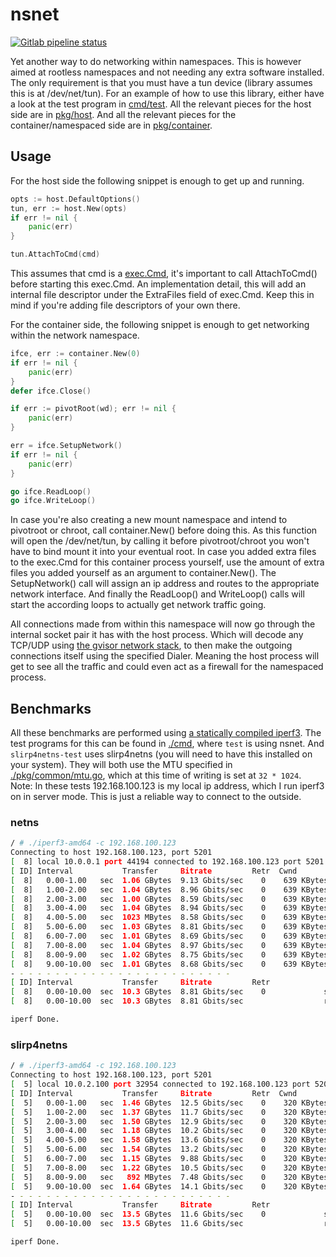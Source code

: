 # nsnet

[![Gitlab pipeline status](https://gitlab.com/schoentoon/nsnet/badges/master/pipeline.svg)](https://gitlab.com/schoentoon/nsnet)

Yet another way to do networking within namespaces.
This is however aimed at rootless namespaces and not needing any extra software installed.
The only requirement is that you must have a tun device (library assumes this is at /dev/net/tun).
For an example of how to use this library, either have a look at the test program in [cmd/test](./cmd/test).
All the relevant pieces for the host side are in [pkg/host](./pkg/host).
And all the relevant pieces for the container/namespaced side are in [pkg/container](./pkg/container).

## Usage

For the host side the following snippet is enough to get up and running.

```go
opts := host.DefaultOptions()
tun, err := host.New(opts)
if err != nil {
    panic(err)
}

tun.AttachToCmd(cmd)
```

This assumes that cmd is a [exec.Cmd](https://pkg.go.dev/os/exec#Cmd), it's important to call AttachToCmd() before starting this exec.Cmd.
An implementation detail, this will add an internal file descriptor under the ExtraFiles field of exec.Cmd.
Keep this in mind if you're adding file descriptors of your own there.

For the container side, the following snippet is enough to get networking within the network namespace.

```go
ifce, err := container.New(0)
if err != nil {
    panic(err)
}
defer ifce.Close()

if err := pivotRoot(wd); err != nil {
    panic(err)
}

err = ifce.SetupNetwork()
if err != nil {
    panic(err)
}

go ifce.ReadLoop()
go ifce.WriteLoop()
```

In case you're also creating a new mount namespace and intend to pivotroot or chroot, call container.New() before doing this.
As this function will open the /dev/net/tun, by calling it before pivotroot/chroot you won't have to bind mount it into your eventual root.
In case you added extra files to the exec.Cmd for this container process yourself, use the amount of extra files you added yourself as an argument to container.New().
The SetupNetwork() call will assign an ip address and routes to the appropriate network interface.
And finally the ReadLoop() and WriteLoop() calls will start the according loops to actually get network traffic going.

All connections made from within this namespace will now go through the internal socket pair it has with the host process.
Which will decode any TCP/UDP using [the gvisor network stack](https://github.com/google/gvisor/tree/master/pkg/tcpip), to then make the outgoing connections itself using the specified Dialer.
Meaning the host process will get to see all the traffic and could even act as a firewall for the namespaced process.

## Benchmarks

All these benchmarks are performed using [a statically compiled iperf3](https://github.com/userdocs/iperf3-static).
The test programs for this can be found in [./cmd](./cmd), where `test` is using nsnet. And `slirp4netns-test` uses slirp4netns (you will need to have this installed on your system).
They will both use the MTU specified in [./pkg/common/mtu.go](./pkg/common/mtu.go), which at this time of writing is set at `32 * 1024`.
Note: In these tests 192.168.100.123 is my local ip address, which I run iperf3 on in server mode. This is just a reliable way to connect to the outside.

### **netns**

```bash
/ # ./iperf3-amd64 -c 192.168.100.123
Connecting to host 192.168.100.123, port 5201
[  8] local 10.0.0.1 port 44194 connected to 192.168.100.123 port 5201
[ ID] Interval           Transfer     Bitrate         Retr  Cwnd
[  8]   0.00-1.00   sec  1.06 GBytes  9.13 Gbits/sec    0    639 KBytes
[  8]   1.00-2.00   sec  1.04 GBytes  8.96 Gbits/sec    0    639 KBytes
[  8]   2.00-3.00   sec  1.00 GBytes  8.59 Gbits/sec    0    639 KBytes
[  8]   3.00-4.00   sec  1.04 GBytes  8.94 Gbits/sec    0    639 KBytes
[  8]   4.00-5.00   sec  1023 MBytes  8.58 Gbits/sec    0    639 KBytes
[  8]   5.00-6.00   sec  1.03 GBytes  8.81 Gbits/sec    0    639 KBytes
[  8]   6.00-7.00   sec  1.01 GBytes  8.69 Gbits/sec    0    639 KBytes
[  8]   7.00-8.00   sec  1.04 GBytes  8.97 Gbits/sec    0    639 KBytes
[  8]   8.00-9.00   sec  1.02 GBytes  8.75 Gbits/sec    0    639 KBytes
[  8]   9.00-10.00  sec  1.01 GBytes  8.68 Gbits/sec    0    639 KBytes
- - - - - - - - - - - - - - - - - - - - - - - - -
[ ID] Interval           Transfer     Bitrate         Retr
[  8]   0.00-10.00  sec  10.3 GBytes  8.81 Gbits/sec    0             sender
[  8]   0.00-10.00  sec  10.3 GBytes  8.81 Gbits/sec                  receiver

iperf Done.
```

### **slirp4netns**

```bash
/ # ./iperf3-amd64 -c 192.168.100.123
Connecting to host 192.168.100.123, port 5201
[  5] local 10.0.2.100 port 32954 connected to 192.168.100.123 port 5201
[ ID] Interval           Transfer     Bitrate         Retr  Cwnd
[  5]   0.00-1.00   sec  1.46 GBytes  12.5 Gbits/sec    0    320 KBytes
[  5]   1.00-2.00   sec  1.37 GBytes  11.7 Gbits/sec    0    320 KBytes
[  5]   2.00-3.00   sec  1.50 GBytes  12.9 Gbits/sec    0    320 KBytes
[  5]   3.00-4.00   sec  1.18 GBytes  10.2 Gbits/sec    0    320 KBytes
[  5]   4.00-5.00   sec  1.58 GBytes  13.6 Gbits/sec    0    320 KBytes
[  5]   5.00-6.00   sec  1.54 GBytes  13.2 Gbits/sec    0    320 KBytes
[  5]   6.00-7.00   sec  1.15 GBytes  9.88 Gbits/sec    0    320 KBytes
[  5]   7.00-8.00   sec  1.22 GBytes  10.5 Gbits/sec    0    320 KBytes
[  5]   8.00-9.00   sec   892 MBytes  7.48 Gbits/sec    0    320 KBytes
[  5]   9.00-10.00  sec  1.64 GBytes  14.1 Gbits/sec    0    320 KBytes
- - - - - - - - - - - - - - - - - - - - - - - - -
[ ID] Interval           Transfer     Bitrate         Retr
[  5]   0.00-10.00  sec  13.5 GBytes  11.6 Gbits/sec    0             sender
[  5]   0.00-10.00  sec  13.5 GBytes  11.6 Gbits/sec                  receiver

iperf Done.
```
